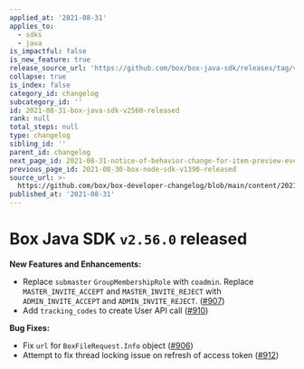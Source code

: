 ```yaml
---
applied_at: '2021-08-31'
applies_to:
  - sdks
  - java
is_impactful: false
is_new_feature: true
release_source_url: 'https://github.com/box/box-java-sdk/releases/tag/v2.56.0'
collapse: true
is_index: false
category_id: changelog
subcategory_id: ''
id: 2021-08-31-box-java-sdk-v2560-released
rank: null
total_steps: null
type: changelog
sibling_id: ''
parent_id: changelog
next_page_id: 2021-08-31-notice-of-behavior-change-for-item-preview-events
previous_page_id: 2021-08-30-box-node-sdk-v1390-released
source_url: >-
  https://github.com/box/box-developer-changelog/blob/main/content/2021/08-31-box-java-sdk-v2560-released.md
published_at: '2021-08-31'
---
```

# Box Java SDK `v2.56.0` released

**New Features and Enhancements:**

* Replace `submaster` `GroupMembershipRole` with `coadmin`. Replace `MASTER_INVITE_ACCEPT` and `MASTER_INVITE_REJECT` with `ADMIN_INVITE_ACCEPT` and `ADMIN_INVITE_REJECT`. ([#907][1])
* Add `tracking_codes` to create User API call ([#910][2])

**Bug Fixes:**

* Fix `url` for `BoxFileRequest.Info` object ([#906][3])
* Attempt to fix thread locking issue on refresh of access token ([#912][4])

[1]: https://github.com/box/box-java-sdk/pull/907

[2]: https://github.com/box/box-java-sdk/pull/910

[3]: https://github.com/box/box-java-sdk/pull/906

[4]: https://github.com/box/box-java-sdk/pull/912